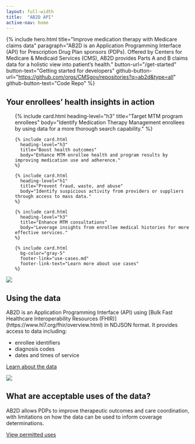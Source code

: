 ```yaml
---
layout: full-width
title:  "AB2D API"
active-nav: home
---
```


{% include hero.html
  title="Improve medication therapy with Medicare claims data"
  paragraph="AB2D is an Application Programming Interface (API) for Prescription Drug Plan sponsors (PDPs). Offered by Centers for Medicare & Medicaid Services (CMS), AB2D provides Parts A and B claims data for a holistic view into patient’s health."
  button-url="/get-started"
  button-text="Getting started for developers"
  github-button-url="https://github.com/orgs/CMSgov/repositories?q=ab2d&type=all"
  github-button-text="Code Repo"
%}

<div class="grid-container padding-y-4">
  <h2 class="">Your enrollees’ health insights in action</h2>

  <ul class="usa-card-group flex-justify-center">
    {% include card.html
      heading-level="h3"
      title="Target MTM program enrollees"
      body="Identify Medication Therapy Management enrollees by using data for a more thorough search capability."
    %}

    {% include card.html
      heading-level="h3"
      title="Boost health outcomes"
      body="Enhance MTM enrollee health and program results by improving medication use and adherence."
    %}

    {% include card.html
      heading-level="h1"
      title="Prevent fraud, waste, and abuse"
      body="Identify suspicious activity from providers or suppliers through access to mass data."
    %}

    {% include card.html
      heading-level="h3"
      title="Enhance MTM consultations"
      body="Leverage insights from enrollee medical histories for more effective services."
    %}

    {% include card.html
      bg-color="gray-5"
      footer-link="use-cases.md"
      footer-link-text="Learn more about use cases"
    %}
  </ul>
</div>

<div class="grid-container">

  <div class="grid-row grid-gap-6 padding-y-4">
    <div class="tablet:grid-col">
      <img src="{{ '/assets/img/data-analysis.svg' | relative_url }}" />
    </div>
    <div class="tablet:grid-col" >
      <h2>Using the data</h2>
      <p>AB2D is an Application Programming Interface (API) using [Bulk Fast Healthcare Interoperability Resources (FHIR)](https://www.hl7.org/fhir/overview.html) in NDJSON format. It provides access to data including:</p>
      <ul>
        <li>enrollee identifiers</li>
        <li>diagnosis codes</li>
        <li>dates and times of service</li>
      </ul>
      <p><a href="{% link api-data.md %}">Learn about the data</a></p>
    </div>
  </div>

  <div class="grid-row grid-gap-6 padding-y-4">
    <div class="tablet:grid-col tablet:order-2">
      <img src="{{ '/assets/img/pharmacist.svg' | relative_url }}" />
    </div>
    <div class="tablet:grid-col tablet:order-1">
      <h2>What are acceptable uses of the data?</h2>
      <p>AB2D allows PDPs to improve therapeutic outcomes and care coordination, with limitations on how the data can be used to inform coverage determinations.</p>
      <p><a href="#">View permitted uses</a></p>
    </div>
  </div>

</div>
